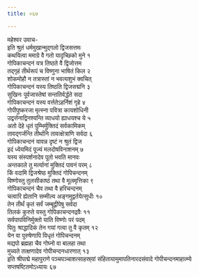 ```yaml
---
title: ०६७

---
```

महेश्वर उवाच-  
इति श्रुतं धर्ममुखान्मुद्गलो द्विजसत्तमः  
कथयित्वा ममाग्रे वै गतो यादृच्छिको मुने १  
गोपिकाचन्दनं यत्र तिष्ठते वै द्विजोत्तम  
तद्गृहं तीर्थरूपं च विष्णुना भाषितं किल २  
शोकमोहौ न तत्रास्तां न भवत्यशुभं क्वचित्  
गोपिकाचन्दनं यस्य तिष्ठति द्विजसद्मनि ३  
सुखिनः पूर्वजास्तेषां सन्ततिर्वर्द्धते सदा  
गोपिकाचन्दनं यस्य वर्त्ततेऽहर्निशं गृहे ४  
गोपीपुष्करजा मृत्स्ना पवित्रा कायशोधिनी  
उद्वर्त्तनाद्विनश्यन्ति व्याधयो ह्याधयश्च ये ५  
अतो देहे धृतं पुम्भिर्मुक्तिदं सर्वकामिकम्  
तावद्गर्जन्ति तीर्थानि तावत्क्षेत्राणि सर्वदा ६  
गोपिकाचन्दनं यावन्न दृष्टं न श्रुतं द्विज  
इदं ध्येयमिदं पूज्यं मलदोषविनाशनम् ७  
यस्य संस्पर्शनादेव पूतो भवति मानवः  
अन्तकाले तु मर्त्यानां मुक्तिदं पावनं परम् ८  
किं वदामि द्विजश्रेष्ठ मुक्तिदं गोपिचन्दनम्  
विष्णोस्तु तुलसीकाष्ठं तथा वै मूलमृत्तिका ९  
गोपिकाचन्दनं चैव तथा वै हरिचन्दनम्  
चत्वारि ह्येतानि सम्मील्य अङ्गमुद्वर्तयेत्सुधीः १०  
तेन तीर्थं कृतं सर्वं जम्बूद्वीपेषु सर्वदा  
तिलकं कुरुते यस्तु गोपिकाचन्दनद्रवैः ११  
सर्वपापविनिर्मुक्तो याति विष्णोः परं पदम्  
पितुः श्राद्धादिकं तेन गयां गत्वा तु वै कृतम् १२  
येन वा पुरुषेणापि विधृतं गोपिचन्दनम्  
मद्यपो ब्रह्महा चैव गोघ्नो वा बालहा तथा  
मुच्यते तत्क्षणादेव गोपीचन्दनधारणात् १३  
इति श्रीपाद्मे महापुराणे पञ्चपञ्चाशत्साहस्र्यां संहितायामुमापतिनारदसंवादे गोपीचन्दनमाहात्म्ये सप्तषष्टितमोऽध्यायः ६७